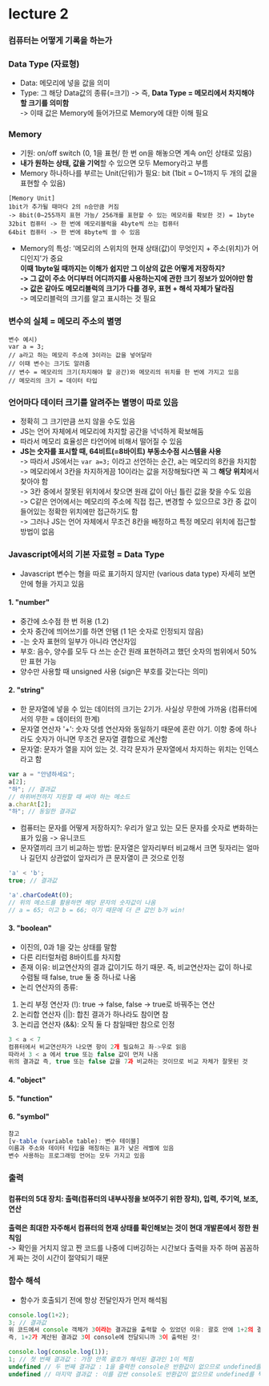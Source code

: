 # lecture 2

### 컴퓨터는 어떻게 기록을 하는가

### Data Type (자료형)
- Data: 메모리에 넣을 값을 의미  
- Type: 그 해당 Data값의 종류(=크기)  -> 즉, **Data Type = 메모리에서 차지해야 할 크기를 의미함**  
-> 이때 값은 Memory에 들어가므로 Memory에 대한 이해 필요  

### Memory 
- 기원: on/off switch (0, 1을 표현/ 한 번 on을 해놓으면 계속 on인 상태로 있음)     
- **내가 원하는 상태, 값을 기억**할 수 있으면 모두 Memory라고 부름  
- Memory 하나하나를 부르는 Unit(단위)가 필요: bit (1bit = 0~1까지 두 개의 값을 표현할 수 있음)  
```
[Memory Unit]
1bit가 추가될 때마다 2의 n승만큼 커짐  
-> 8bit(0~255까지 표현 가능/ 256개를 표현할 수 있는 메모리를 확보한 것) = 1byte  
32bit 컴퓨터 -> 한 번에 메모리블럭을 4byte씩 쓰는 컴퓨터  
64bit 컴퓨터 -> 한 번에 8byte씩 쓸 수 있음  
```
- Memory의 특성: '메모리의 스위치의 현재 상태(값)이 무엇인지 + 주소(위치)가 어디인지'가 중요  
**이때 1byte일 때까지는 이해가 쉽지만 그 이상의 값은 어떻게 저장하지?  
-> 그 값이 주소 어디부터 어디까지를 사용하는지에 관한 크기 정보가 있어야만 함  
-> 값은 같아도 메모리블럭의 크기가 다를 경우, 표현 + 해석 자체가 달라짐**  
-> 메모리블럭의 크기를 알고 표시하는 것 필요

### 변수의 실체 = 메모리 주소의 별명
```
변수 예시)
var a = 3;
// a라고 하는 메모리 주소에 3이라는 값을 넣어달라
// 이때 변수는 크기도 알려줌
// 변수 = 메모리의 크기(차지해야 할 공간)와 메모리의 위치를 한 번에 가지고 있음
// 메모리의 크기 = 데이터 타입
```

### 언어마다 데이터 크기를 알려주는 별명이 따로 있음  
- 정확히 그 크기만큼 쓰지 않을 수도 있음  
- JS는 언어 자체에서 메모리에 차지할 공간을 넉넉하게 확보해둠  
- 따라서 메모리 효율성은 타언어에 비해서 떨어질 수 있음
- **JS는 숫자를 표시할 때, 64비트(=8바이트) 부동소수점 시스템을 사용**  
-> 따라서 JS에서는 ```var a=3;``` 이라고 선언하는 순간, a는 메모리의 8칸을 차지함  
-> 메모리에서 3칸을 차지하게끔 10이라는 값을 저장해뒀다면 꼭 그 **해당 위치**에서 찾아야 함  
-> 3칸 중에서 잘못된 위치에서 찾으면 원래 값이 아닌 틀린 값을 찾을 수도 있음  
-> C같은 언어에서는 메모리의 주소에 직접 접근, 변경할 수 있으므로 3칸 중 값이 들어있는 정확한 위치에만 접근하기도 함  
-> 그러나 JS는 언어 자체에서 무조건 8칸을 배정하고 특정 메모리 위치에 접근할 방법이 없음

### Javascript에서의 기본 자료형 = Data Type
- Javascript 변수는 형을 따로 표기하지 않지만 (various data type) 자세히 보면 안에 형을 가지고 있음

#### 1. "number"  
- 중간에 소수점 한 번 허용 (1.2) 
- 숫자 중간에 띄어쓰기를 하면 안됌 (1 1은 숫자로 인정되지 않음)  
- -는 숫자 표현의 일부가 아니라 연산자임
- 부호: 음수, 양수를 모두 다 쓰는 순간 원래 표현하려고 했던 숫자의 범위에서 50%만 표현 가능
- 양수만 사용할 때 unsigned 사용 (sign은 부호를 갖는다는 의미)  

#### 2. "string"  
- 한 문자열에 넣을 수 있는 데이터의 크기는 2기가. 사실상 무한에 가까움 (컴퓨터에서의 무한 = 데이터의 한계)  
- 문자열 연산자 '+': 숫자 덧셈 연산자와 동일하기 때문에 혼란 야기. 이항 중에 하나라도 숫자가 아니면 무조건 문자열 결합으로 계산함  
- 문자열: 문자가 열을 지어 있는 것. 각각 문자가 문자열에서 차지하는 위치는 인덱스라고 함
```javascript
var a = "안녕하세요";
a[2];
"하"; // 결과값
// 하위버전까지 지원할 때 써야 하는 메소드
a.charAt[2];
"하"; // 동일한 결과값
```
- 컴퓨터는 문자를 어떻게 저장하지?: 우리가 알고 있는 모든 문자를 숫자로 변화하는 표가 있음 -> 유니코드  
- 문자열끼리 크기 비교하는 방법: 문자열은 앞자리부터 비교해서 크면 뒷자리는 얼마나 길던지 상관없이 앞자리가 큰 문자열이 큰 것으로 인정

```javascript
'a' < 'b';
true; // 결과값  

'a'.charCodeAt(0);
// 위의 메소드를 활용하면 해당 문자의 숫자값이 나옴
// a = 65; 이고 b = 66; 이기 때문에 더 큰 값인 b가 win!
```

#### 3. "boolean"
- 이진의, 0과 1을 갖는 상태를 말함  
- 다른 리터럴처럼 8바이트를 차지함  
- 존재 이유: 비교연산자의 결과 값이기도 하기 때문. 즉, 비교연산자는 값이 하나로 수렴될 때 false, true 둘 중 하나로 나옴
- 논리 연산자의 종류:  
1) 논리 부정 연산자 (!): true -> false, false -> true로 바꿔주는 연산  
2) 논리합 연산자 (||): 합친 결과가 하나라도 참이면 참  
3) 논리곱 연산자 (&&): 오직 둘 다 참일때만 참으로 인정  
```javascript
3 < a < 7
컴퓨터에서 비교연산자가 나오면 항이 2개 필요하고 좌->우로 읽음
따라서 3 < a 에서 true 또는 false 값이 먼저 나옴
위의 결과값 즉, true 또는 false 값을 7과 비교하는 것이므로 비교 자체가 잘못된 것
``` 

#### 4. "object" 
#### 5. "function"
#### 6. "symbol"

```javascript
참고
[v-table (variable table): 변수 테이블]
이름과 주소와 데이터 타입을 매칭하는 표가 낮은 레벨에 있음
변수 사용하는 프로그래밍 언어는 모두 가지고 있음
```

### 출력
#### 컴퓨터의 5대 장치: 출력(컴퓨터의 내부사정을 보여주기 위한 장치), 입력, 주기억, 보조, 연산
**출력은 최대한 자주해서 컴퓨터의 현재 상태를 확인해보는 것이 현대 개발론에서 정한 원칙임**  
-> 확인을 거치지 않고 짠 코드를 나중에 디버깅하는 시간보다 출력을 자주 하며 꼼꼼하게 짜는 것이 시간이 절약되기 때문

### 함수 해석
- 함수가 호출되기 전에 항상 전달인자가 먼저 해석됨  
```javascript
console.log(1+2);
3; // 결과값
위 코드에서 console 객체가 3이라는 결과값을 출력할 수 있었던 이유: 괄호 안에 1+2의 결과값이 먼저 해석됐기 때문
즉, 1+2가 계산된 결과값 3이 console에 전달되니까 3이 출력된 것!  
```
```javascript
console.log(console.log(1));
1; // 첫 번째 결과값 : 가장 안쪽 괄호가 해석된 결과인 1이 찍힘
undefined // 두 번째 결과값 : 1을 출력한 console은 반환값이 없으므로 undefined를 찍음
undefined // 마지막 결과값 : 이를 감싼 console도 반환값이 없으므로 undefined를 찍음
```
